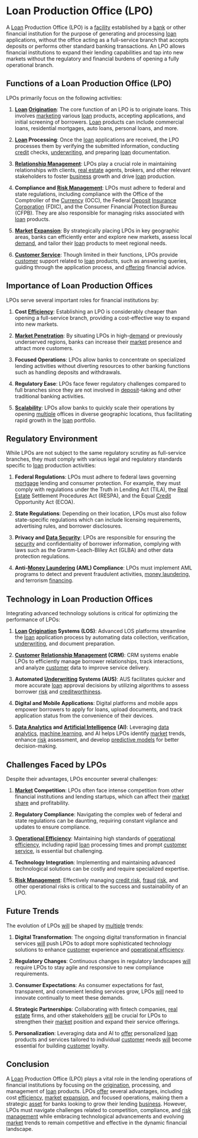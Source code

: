 # Loan Production Office (LPO)

A [Loan](../l/loan.md) Production Office (LPO) is a [facility](../f/facility.md) established by a [bank](../b/bank.md) or other financial institution for the purpose of generating and processing [loan](../l/loan.md) applications, without the office acting as a full-service branch that accepts deposits or performs other standard banking transactions. An LPO allows financial institutions to expand their lending capabilities and tap into new markets without the regulatory and financial burdens of opening a fully operational branch.

## Functions of a Loan Production Office (LPO)

LPOs primarily focus on the following activities:

1. **[Loan](../l/loan.md) [Origination](../o/origination.md)**: The core function of an LPO is to originate loans. This involves [marketing](../m/marketing.md) various [loan](../l/loan.md) products, accepting applications, and initial screening of borrowers. [Loan](../l/loan.md) products can include commercial loans, residential mortgages, auto loans, personal loans, and more.

2. **[Loan](../l/loan.md) Processing**: Once the [loan](../l/loan.md) applications are received, the LPO processes them by verifying the submitted information, conducting [credit](../c/credit.md) checks, [underwriting](../u/underwriting.md), and preparing [loan](../l/loan.md) documentation.

3. **[Relationship Management](../r/relationship_management.md)**: LPOs play a crucial role in maintaining relationships with clients, [real estate](../r/real_estate.md) agents, brokers, and other relevant stakeholders to foster [business](../b/business.md) growth and drive [loan](../l/loan.md) production.

4. **Compliance and [Risk Management](../r/risk_management.md)**: LPOs must adhere to federal and state regulations, including compliance with the Office of the Comptroller of the [Currency](../c/currency.md) (OCC), the Federal [Deposit](../d/deposit.md) [Insurance](../i/insurance.md) [Corporation](../c/corporation.md) (FDIC), and the Consumer Financial Protection Bureau (CFPB). They are also responsible for managing risks associated with [loan](../l/loan.md) products.

5. **[Market](../m/market.md) [Expansion](../e/expansion.md)**: By strategically placing LPOs in key geographic areas, banks can efficiently enter and explore new markets, assess local [demand](../d/demand.md), and tailor their [loan](../l/loan.md) products to meet regional needs.

6. **[Customer Service](../c/customer_service.md)**: Though limited in their functions, LPOs provide [customer](../c/customer.md) support related to [loan](../l/loan.md) products, such as answering queries, guiding through the application process, and [offering](../o/offering.md) financial advice.

## Importance of Loan Production Offices

LPOs serve several important roles for financial institutions by:

1. **Cost [Efficiency](../e/efficiency.md)**: Establishing an LPO is considerably cheaper than opening a full-service branch, providing a cost-effective way to expand into new markets.

2. **[Market Penetration](../m/market_penetration.md)**: By situating LPOs in high-[demand](../d/demand.md) or previously underserved regions, banks can increase their [market](../m/market.md) presence and attract more customers.

3. **Focused Operations**: LPOs allow banks to concentrate on specialized lending activities without diverting resources to other banking functions such as handling deposits and withdrawals.

4. **Regulatory Ease**: LPOs face fewer regulatory challenges compared to full branches since they are not involved in [deposit](../d/deposit.md)-taking and other traditional banking activities.

5. **[Scalability](../s/scalability.md)**: LPOs allow banks to quickly scale their operations by opening [multiple](../m/multiple.md) offices in diverse geographic locations, thus facilitating rapid growth in the [loan](../l/loan.md) portfolio.

## Regulatory Environment

While LPOs are not subject to the same regulatory scrutiny as full-service branches, they must comply with various legal and regulatory standards specific to [loan](../l/loan.md) production activities:

1. **Federal Regulations**: LPOs must adhere to federal laws governing [mortgage](../m/mortgage.md) lending and consumer protection. For example, they must comply with regulations under the Truth in Lending Act (TILA), the [Real Estate](../r/real_estate.md) Settlement Procedures Act (RESPA), and the Equal [Credit](../c/credit.md) Opportunity Act (ECOA).

2. **State Regulations**: Depending on their location, LPOs must also follow state-specific regulations which can include licensing requirements, advertising rules, and borrower disclosures.

3. **Privacy and [Data Security](../d/data_security_in_trading.md)**: LPOs are responsible for ensuring the [security](../s/security.md) and confidentiality of borrower information, complying with laws such as the Gramm-Leach-Bliley Act (GLBA) and other data protection regulations.

4. **Anti-[Money Laundering](../m/money_laundering.md) (AML) Compliance**: LPOs must implement AML programs to detect and prevent fraudulent activities, [money laundering](../m/money_laundering.md), and terrorism [financing](../f/financing.md).

## Technology in Loan Production Offices

Integrating advanced technology solutions is critical for optimizing the performance of LPOs:

1. **[Loan](../l/loan.md) [Origination](../o/origination.md) Systems (LOS)**: Advanced LOS platforms streamline the [loan](../l/loan.md) application process by automating data collection, verification, [underwriting](../u/underwriting.md), and document preparation.

2. **[Customer](../c/customer.md) [Relationship Management](../r/relationship_management.md) (CRM)**: CRM systems enable LPOs to efficiently manage borrower relationships, track interactions, and analyze [customer](../c/customer.md) data to improve service delivery.

3. **Automated [Underwriting](../u/underwriting.md) Systems (AUS)**: AUS facilitates quicker and more accurate [loan](../l/loan.md) approval decisions by utilizing algorithms to assess borrower [risk](../r/risk.md) and [creditworthiness](../c/creditworthiness.md).

4. **Digital and Mobile Applications**: Digital platforms and mobile apps empower borrowers to apply for loans, upload documents, and track application status from the convenience of their devices.

5. **[Data Analytics](../d/data_analytics.md) and [Artificial Intelligence](../a/artificial_intelligence_in_trading.md) (AI)**: Leveraging [data analytics](../d/data_analytics.md), [machine learning](../m/machine_learning.md), and AI helps LPOs identify [market](../m/market.md) trends, enhance [risk](../r/risk.md) assessment, and develop [predictive models](../p/predictive_models_in_trading.md) for better decision-making.

## Challenges Faced by LPOs

Despite their advantages, LPOs encounter several challenges:

1. **[Market](../m/market.md) Competition**: LPOs often face intense competition from other financial institutions and lending startups, which can affect their [market share](../m/market_share.md) and profitability.

2. **Regulatory Compliance**: Navigating the complex web of federal and state regulations can be daunting, requiring constant vigilance and updates to ensure compliance.

3. **[Operational Efficiency](../o/operational_efficiency_in_trading.md)**: Maintaining high standards of [operational efficiency](../o/operational_efficiency_in_trading.md), including rapid [loan](../l/loan.md) processing times and prompt [customer service](../c/customer_service.md), is essential but challenging.

4. **Technology Integration**: Implementing and maintaining advanced technological solutions can be costly and require specialized expertise.

5. **[Risk Management](../r/risk_management.md)**: Effectively managing [credit risk](../c/credit_risk.md), [fraud](../f/fraud.md) [risk](../r/risk.md), and other operational risks is critical to the success and sustainability of an LPO.

## Future Trends

The evolution of LPOs [will](../w/will.md) be shaped by [multiple](../m/multiple.md) trends:

1. **Digital Transformation**: The ongoing digital transformation in financial services [will](../w/will.md) push LPOs to adopt more sophisticated technology solutions to enhance [customer](../c/customer.md) experience and [operational efficiency](../o/operational_efficiency_in_trading.md).

2. **Regulatory Changes**: Continuous changes in regulatory landscapes [will](../w/will.md) require LPOs to stay agile and responsive to new compliance requirements.

3. **Consumer Expectations**: As consumer expectations for fast, transparent, and convenient lending services grow, LPOs [will](../w/will.md) need to innovate continually to meet these demands.

4. **Strategic Partnerships**: Collaborating with fintech companies, [real estate](../r/real_estate.md) firms, and other stakeholders [will](../w/will.md) be crucial for LPOs to strengthen their [market](../m/market.md) position and expand their service offerings.

5. **Personalization**: Leveraging data and AI to [offer](../o/offer.md) personalized [loan](../l/loan.md) products and services tailored to individual [customer](../c/customer.md) needs [will](../w/will.md) become essential for building [customer](../c/customer.md) loyalty.

## Conclusion

A [Loan](../l/loan.md) Production Office (LPO) plays a vital role in the lending operations of financial institutions by focusing on the [origination](../o/origination.md), processing, and management of [loan](../l/loan.md) products. LPOs [offer](../o/offer.md) several advantages, including cost [efficiency](../e/efficiency.md), [market](../m/market.md) [expansion](../e/expansion.md), and focused operations, making them a strategic [asset](../a/asset.md) for banks looking to grow their lending [business](../b/business.md). However, LPOs must navigate challenges related to competition, compliance, and [risk management](../r/risk_management.md) while embracing technological advancements and evolving [market](../m/market.md) trends to remain competitive and effective in the dynamic financial landscape.